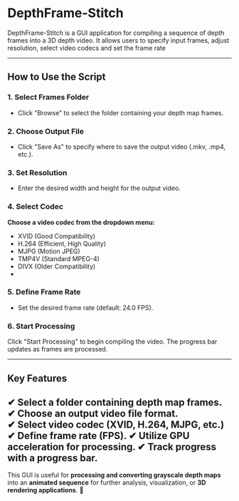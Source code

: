 # **DepthFrame-Stitch**

DepthFrame-Stitch is a GUI application for compiling a sequence of depth frames into a 3D depth video. It allows users to specify input frames, adjust resolution, select video codecs and set the frame rate 

---

## **How to Use the Script**

### **1. Select Frames Folder**
- Click "Browse" to select the folder containing your depth map frames.

### **2. Choose Output File**
- Click "Save As" to specify where to save the output video (.mkv, .mp4, etc.).

### **3. Set Resolution**
- Enter the desired width and height for the output video.

### **4. Select Codec**
**Choose a video codec from the dropdown menu:**
- XVID (Good Compatibility)
- H.264 (Efficient, High Quality)
- MJPG (Motion JPEG)
- TMP4V (Standard MPEG-4)
- DIVX (Older Compatibility)
- 
### **5. Define Frame Rate**
- Set the desired frame rate (default: 24.0 FPS).

### **6. Start Processing**
Click "Start Processing" to begin compiling the video. The progress bar updates as frames are processed.

---

## **Key Features**
✔ **Select a folder containing depth map frames.**  
✔ **Choose an output video file format.**  
✔ **Select video codec (XVID, H.264, MJPG, etc.)**
✔ **Define frame rate (FPS).** 
✔ **Utilize GPU acceleration for processing.**
✔ **Track progress with a progress bar.**
---

This GUI is useful for **processing and converting grayscale depth maps** into an **animated sequence** for further analysis, visualization, or **3D rendering applications**. 🚀
